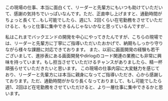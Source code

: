 この現場の仕事、本当に面白くて、リーダーと先輩方にもいつも助けていただいて、感謝の気持ちでいっぱいなんです。ただ、正直申し上げますと、通勤時間がちょっと長くて...もし可能でしたら、週に1、2回くらい在宅勤務をさせていただけると、もっと仕事に集中できるんじゃないかなと思っているんですが...




私はこれまでバックエンドの開発を中心にやってきたんですが、こちらの現場では、リーダーと先輩方に丁寧にご指導いただいたおかげで、納期もしっかり守りながら様々な課題に対応できております。
また、以前に画面開発の経験も若干ございまして、進捗表にある画面開発やdirlogのコード関連の業務にも非常に興味を持っています。もし担当させていただけるチャンスがありましたら、精一杯頑張らせていただきたいと思います。
この現場の仕事内容に大変魅力を感じており、リーダーと先輩方には本当に親身になってご指導いただき、心から感謝しております。ただ、通勤時間がかなり長くなっておりまして、もし可能でしたら週1、2回ほど在宅勤務をさせていただけると、より一層仕事に集中できるかと思います。



